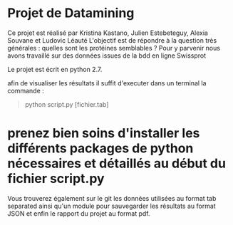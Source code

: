 # Projet de Datamining 

Ce projet est réalisé par Kristina Kastano, Julien Estebeteguy, Alexia Souvane et Ludovic Léauté
L'objectif est de répondre à la question très générales :  quelles sont les protéines semblables ?
Pour y parvenir nous avons travaillé sur des données issues de la bdd en ligne Swissprot

Le projet est écrit en python 2.7.

afin de visualiser les résultats il suffit d'executer dans un terminal la commande :

> python script.py [fichier.tab]

# prenez bien soins d'installer les différents packages de python nécessaires et détaillés au début du fichier script.py

Vous trouverez également sur le git les données utilisées au format tab separated ainsi qu'un module pour sauvegarder les résultats au format JSON et enfin le rapport du projet au format pdf.
